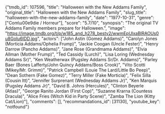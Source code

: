 {"tmdb_id": 107596, "title": "Halloween with the New Addams Family", "original_title": "Halloween with the New Addams Family", "slug_title": "halloween-with-the-new-addams-family", "date": "1977-10-31", "genre": ["Com\u00e9die / Horreur"], "score": "5.7/10", "synopsis": "The original TV Addams Family members prepare for Halloween.", "image": "https://image.tmdb.org/t/p/w185_and_h278_bestv2/wwmEpUlxaBlRAOUs0u8GoIu6IDD.jpg", "actors": ["John Astin (Gomez Addams)", "Carolyn Jones (Morticia Addams/Ophelia Frump)", "Jackie Coogan (Uncle Fester)", "Henry Darrow (Pancho Addams)", "Jane Rose (Grandmama Addams)", "Elvia Allman (Mother Frump)", "Ted Cassidy (Lurch)", "Lisa Loring (Wednesday Addams Sr)", "Ken Weatherwax (Pugsley Addams Sr/Dr. Addams)", "Parley Baer (Bones Lafferty/John Quincy Addams/Boss Crook)", "Vito Scotti (Mikey/Mr. Grimm)", "Patrick Campbell (Louie The Lard/Little Bo Peep)", "Dean Sothern (Fake Gomez)", "Terry Miller (Fake Morticia)", "Felix Silla (Cousin Itt)", "Jennifer Surprenant (Wednesday Addams Jr)", "Ken Marquis (Pugsley Addams Jr)", "David B. Johns (Hercules)", "Clinton Beyerle (Atlas)", "George Ranito Jordan (First Cop)", "Suzanne Krarna (Countess Dracula)", "Alice Fries (Witch Kid in Party Scene)", "Zamba The Lion (Kitty Cat/Lion)"], "comments": [], "recommandations_id": [31130], "youtube_key": "notfound"}